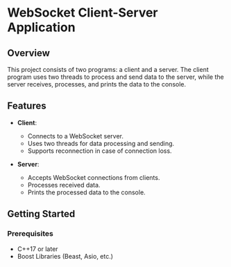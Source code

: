# WebSocket Client-Server Application

## Overview

This project consists of two programs: a client and a server. The client program uses two threads to process and send data to the server, while the server receives, processes, and prints the data to the console.

## Features

- **Client**:
  - Connects to a WebSocket server.
  - Uses two threads for data processing and sending.
  - Supports reconnection in case of connection loss.

- **Server**:
  - Accepts WebSocket connections from clients.
  - Processes received data.
  - Prints the processed data to the console.

## Getting Started

### Prerequisites

- C++17 or later
- Boost Libraries (Beast, Asio, etc.)

